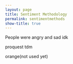 ```yaml
---
layout: page
title: Sentiment Methodology
permalink: sentimentmethods
show-title: true
---
```


People were angry and sad idk

proquest tdm

orange(not used yet)